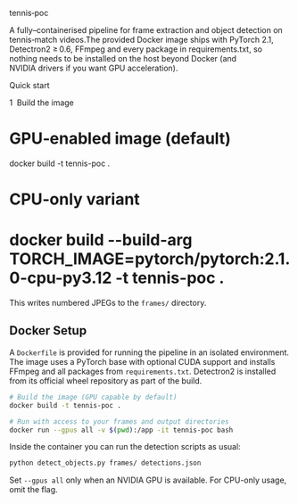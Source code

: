 tennis‑poc



A fully–containerised pipeline for frame extraction and object detection on tennis‑match videos.The provided Docker image ships with PyTorch 2.1, Detectron2 ≥ 0.6, FFmpeg and every package in requirements.txt, so nothing needs to be installed on the host beyond Docker (and NVIDIA drivers if you want GPU acceleration).


Quick start

1  Build the image

# GPU‑enabled image (default)
docker build -t tennis-poc .


# CPU‑only variant
# docker build --build-arg TORCH_IMAGE=pytorch/pytorch:2.1.0-cpu-py3.12 -t tennis-poc .

This writes numbered JPEGs to the `frames/` directory.

## Docker Setup

A `Dockerfile` is provided for running the pipeline in an isolated environment. The image uses a PyTorch base with optional CUDA support and installs FFmpeg and all packages from `requirements.txt`. Detectron2 is installed from its official wheel repository as part of the build.

```bash
# Build the image (GPU capable by default)
docker build -t tennis-poc .

# Run with access to your frames and output directories
docker run --gpus all -v $(pwd):/app -it tennis-poc bash
```

Inside the container you can run the detection scripts as usual:

```bash
python detect_objects.py frames/ detections.json
```

Set `--gpus all` only when an NVIDIA GPU is available. For CPU-only usage, omit the flag.
